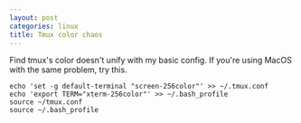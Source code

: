 ```yaml
---
layout: post
categories: linux
title: Tmux color chaos
---
```


Find tmux's color doesn't unify with my basic config. If you're using MacOS with the same problem, try this.

```shell
echo 'set -g default-terminal "screen-256color"' >> ~/.tmux.conf
echo 'export TERM="xterm-256color"' >> ~/.bash_profile
source ~/tmux.conf
source ~/.bash_profile
```
